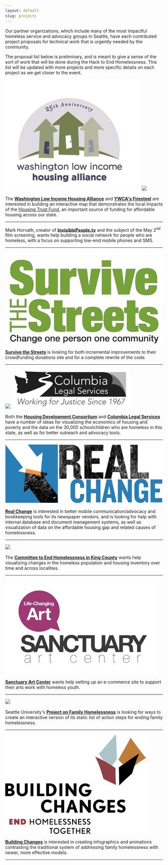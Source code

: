 ```yaml
---
layout: default
slug: projects
---
```


Our partner organizations, which include many of the most impactful homeless service and advocacy groups in Seattle, have each contributed project proposals for technical work that is urgently needed by the community.

The proposal list below is preliminary, and is meant to give a sense of the sort of work that will be done during the Hack to End Homelessness. This list will be updated with more projects and more specific details on each project as we get closer to the event.

<div class="images"><img src="/img/wha.jpg"> <img src="/img/firesteel.jpg"></div>

The [**Washington Low Income Housing Alliance**](http://wliha.org/) and [**YWCA's Firesteel**](http://firesteelwa.org/) are interested in building an interactive map that demonstrates the local impacts of the [Housing Trust Fund](http://www.commerce.wa.gov/Programs/housing/TrustFund/Pages/default.aspx), an important source of funding for affordable housing across our state.
<hr>

Mark Horvath, creator of [**InvisiblePeople.tv**](http://invisiblepeople.tv) and the subject of the May 2<sup>nd</sup> film screening, wants help building a social network for people who are homeless, with a focus on supporting low-end mobile phones and SMS.
<hr>

<div class="images"><img src="/img/sts.png"></div>

[**Survive the Streets**](http://survivethestreets.org/) is looking for both incremental improvements to their crowdfunding donations site and for a complete rewrite of the code.
<hr>

<div class="images"><img src="/img/hdc.gif"> <img src="/img/cls.jpg"></div>

Both the [**Housing Development Consortium**](http://www.housingconsortium.org/) and [**Columbia Legal Services**](http://columbialegal.org) have a number of ideas for visualizing the economics of housing and poverty and the data on the 30,000 schoolchildren who are homeless in this state, as well as for better outreach and advocacy tools.
<hr>

<div class="images"><img src="/img/rc.jpg"></div>

[**Real Change**](http://www.realchangenews.org/) is interested in better mobile communication/advocacy and bookkeeping tools for its newspaper vendors, and is looking for help with internal database and document management systems, as well as visualization of data on the affordable housing gap and related causes of homelessness.
<hr>

<div class="images"><img src="/img/cehkc.jpg"></div>

The [**Committee to End Homelessness in King County**](http://www.cehkc.org/) wants help visualizing changes in the homeless population and housing inventory over time and across localities.
<hr>

<div class="images"><img src="/img/sac.jpg"></div>

[**Sanctuary Art Center**](http://sanctuaryartcenter.org/) wants help setting up an e-commerce site to support their arts work with homeless youth.
<hr>

<div class="images wide"><img src="/img/su-pfh.png"></div>

Seattle University's [**Project on Family Homelessness**](https://www.seattleu.edu/artsci/departments/communication/csc/family-homelessness/) is looking for ways to create an interactive version of its static list of action steps for ending family homelessness.
<hr>

<div class="images"><img src="/img/bc.jpg"></div>

[**Building Changes**](http://buildingchanges.org/) is interested in creating infographics and animations contrasting the traditional system of addressing family homelessness with newer, more effective models.

<hr>


